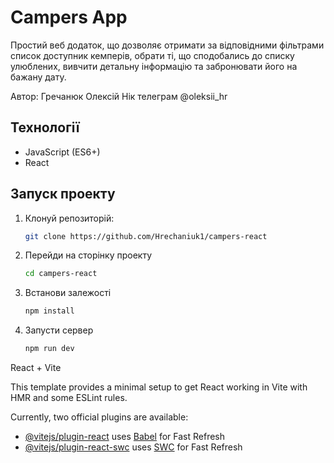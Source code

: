 # Campers App 

Простий веб додаток, що дозволяє отримати за відповідними фільтрами список доступник кемперів, обрати ті, що сподобались до списку улюблених, вивчити детальну інформацію та забронювати його на бажану дату. 

Автор: Гречанюк Олексій
Нік телеграм @oleksii_hr

## Технології
- JavaScript (ES6+)
- React

## Запуск проекту
1. Клонуй репозиторій:
   ```bash
   git clone https://github.com/Hrechaniuk1/campers-react
2. Перейди на сторінку проекту
   ```bash
   cd campers-react
3. Встанови залежості
   ```bash
   npm install
4. Запусти сервер
   ```bash
   npm run dev


React + Vite

This template provides a minimal setup to get React working in Vite with HMR and some ESLint rules.

Currently, two official plugins are available:

- [@vitejs/plugin-react](https://github.com/vitejs/vite-plugin-react/blob/main/packages/plugin-react/README.md) uses [Babel](https://babeljs.io/) for Fast Refresh
- [@vitejs/plugin-react-swc](https://github.com/vitejs/vite-plugin-react-swc) uses [SWC](https://swc.rs/) for Fast Refresh
